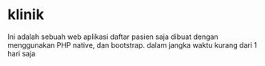 # klinik
Ini adalah sebuah web aplikasi daftar pasien saja
dibuat dengan menggunakan PHP native, dan bootstrap.
dalam jangka waktu kurang dari 1 hari saja
